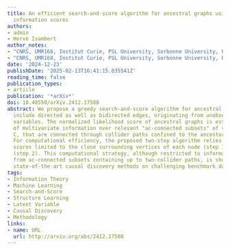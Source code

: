 ```yaml
---
title: An efficient search-and-score algorithm for ancestral graphs using multivariate
  information scores
authors:
- admin
- Hervé Isambert
author_notes:
- "CNRS, UMR168, Institut Curie, PSL University, Sorbonne University, Paris, France"
- "CNRS, UMR168, Institut Curie, PSL University, Sorbonne University, Paris, France"
date: '2024-12-23'
publishDate: '2025-02-13T16:41:15.035541Z'
reading_time: false
publication_types:
- article
publication: '*arXiv*'
doi: 10.48550/arXiv.2412.17508
abstract: We propose a greedy search-and-score algorithm for ancestral graphs, which
  include directed as well as bidirected edges, originating from unobserved latent
  variables. The normalized likelihood score of ancestral graphs is estimated in terms
  of multivariate information over relevant "ac-connected subsets" of vertices,
  C, that are connected through collider paths confined to the ancestor set of C.
  For computational efficiency, the proposed two-step algorithm relies on local information
  scores limited to the close surrounding vertices of each node (step 1) and edge
  (step 2). This computational strategy, although restricted to information contributions
  from ac-connected subsets containing up to two-collider paths, is shown to outperform
  state-of-the-art causal discovery methods on challenging benchmark datasets.
tags:
- Information Theory
- Machine Learning
- Search-and-Score
- Structure Learning
- Latent Variable
- Causal Discovery
- Methodology
links:
- name: URL
  url: http://arxiv.org/abs/2412.17508
---
```


